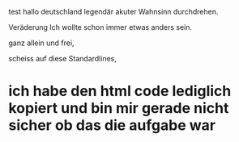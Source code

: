 test
hallo deutschland
legendär
akuter Wahnsinn
durchdrehen.

Veräderung
Ich wollte schon immer etwas anders sein.

ganz allein und frei,

scheiss auf diese Standardlines,

<!DOCTYPE html>
<html>
<head>
    <title>GitHub Übung</title>
</head>
<body>
    <h1>ich habe den html code lediglich kopiert und bin mir gerade nicht sicher ob das die aufgabe war<h1>
</body>
</html>
